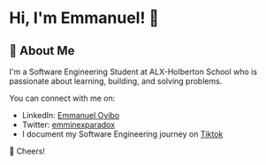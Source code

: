 
# Hi, I'm Emmanuel! 👋


## 🚀 About Me
I'm a Software Engineering Student at ALX-Holberton School who is passionate about learning, building, and solving problems.

You can connect with me on:

- LinkedIn: [Emmanuel Oyibo](https://www.linkedin.com/in/emmanueloyibo2394/)
- Twitter: [emminexparadox](https://twitter.com/emminexparadox)
- I document my Software Engineering journey on [Tiktok](https://www.tiktok.com/@emminex_) 

🥂 Cheers!
